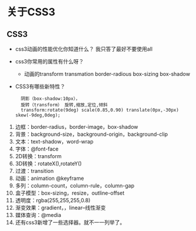 # 关于CSS3

## CSS3

- css3动画的性能优化你知道什么？   我只答了最好不要使用all

- css3你常用的属性有什么呀？    
	- 动画的transform transmation  border-radious box-sizing box-shadow 

- CSS3有哪些新特性？

	    
		阴影（box-shadow:10px），
		旋转（transform） 旋转,缩放,定位,倾斜
		transform:rotate(9deg) scale(0.85,0.90) translate(0px,-30px) skew(-9deg,0deg);


1. 边框：border-radius，border-image，box-shadow
2. 背景：background-size，background-origin，background-clip
3. 文本：text-shadow，word-wrap
4. 字体：@font-face
5. 2D转换：transform
6. 3D转换：rotateX(),rotateY()
7. 过渡：transition
8. 动画：animation @keyframe
9. 多列：column-count，column-rule，column-gap
10. 盒子模型：box-sizing，resize，outline-offset
11. 透明度：rgba(255,255,255,0.8)
12. 渐变效果：gradient，，linear–线性渐变
13. 媒体查询：@media
14. 还有css3新增了一些选择器。就不一一列举了。

